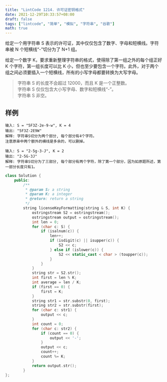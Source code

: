 ```yaml
---
title: "LintCode 1214. 许可证密钥格式"
date: 2021-12-29T10:33:57+08:00
draft: false
tags: ["lintcode", "简单", "模拟", "字符串", "谷歌"]
math: true
---
```


给定一个用字符串 S 表示的许可证，其中仅仅包含了数字、字母和短横线。字符串被 N 个短横线“-”切分为了 N+1 组。

给定一个数字 K，要求重新整理字符串的格式，使得除了第一组之外的每个组正好 K 个字符，第一组长度可以比 K 小，但也至少要包含一个字符。此外，对于两个组之间必须要插入一个短横线，所有的小写字母都要转换为大写字母。

<!--more-->

> 字符串 S 的长度不会超过 12000，而且 K 是一个正整数。  
> 字符串 S 仅仅包含大小写字母、数字和短横线“-”。  
> 字符串 S 非空。

## 样例

```
输入: S = "5F3Z-2e-9-w", K = 4
输出: "5F3Z-2E9W"
解释: 字符串S切分为两个部分, 每个部分有4个字符。
注意原串中两个额外的横线是多余的，可以删掉。
```

```
输入: S = "2-5g-3-J", K = 2
输出: "2-5G-3J"
解释: 字符串S切分为了三部分, 每个部分有两个字符，除了第一个部分，因为如原题所述，第一部分长度只有1。
```

```cpp
class Solution {
    public:
        /**
         * @param S: a string
         * @param K: a integer
         * @return: return a string
         */
        string licenseKeyFormatting(string & S, int K) {
            ostringstream S2 = ostringstream();
            ostringstream output = ostringstream();
            int len = 0;
            for (char c: S) {
                if (isalnum(c)) {
                    len++;
                    if (isdigit(c) || isupper(c)) {
                        S2 << c;
                    } else if (islower(c)) {
                        S2 << static_cast < char > (toupper(c));
                    }
                }
            }
            string str = S2.str();
            int first = len % K;
            int average = len / K;
            if (first == 0) {
                first = K;
            }
            string str1 = str.substr(0, first);
            string str2 = str.substr(first);
            for (char c: str1) {
                output << c;
            }
            int count = 0;
            for (char c: str2) {
                if (count == 0) {
                    output << '-';
                }
                output << c;
                count++;
                count %= K;
            }
            return output.str();
        }
};
```
